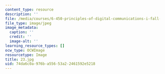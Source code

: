```yaml
---
content_type: resource
description: ''
file: /media/courses/6-450-principles-of-digital-communications-i-fall-2006/74da6c0a976ba55653a22461592e5218_23.jpg
file_type: image/jpeg
image_metadata:
  caption: ''
  credit: ''
  image-alt: ''
learning_resource_types: []
ocw_type: OCWImage
resourcetype: Image
title: 23.jpg
uid: 74da6c0a-976b-a556-53a2-2461592e5218
---
```


